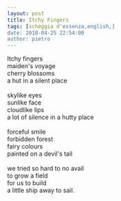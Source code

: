 ```yaml
---
layout: post
title: Itchy Fingers
tags: [scheggia d'essenza,english,]
date: 2018-04-25 22:54:00
author: pietro
---
```

Itchy fingers<br/>maiden's voyage<br/>cherry blossoms<br/>a hut in a silent place<br/><br/>skylike eyes<br/>sunlike face<br/>cloudlike lips<br/>a lot of silence in a hutty place<br/><br/>forceful smile<br/>forbidden forest<br/>fairy colours<br/>painted on a devil's tail<br/><br/>we tried so hard to no avail<br/>to grow a field<br/>for us to build<br/>a little ship away to sail.
